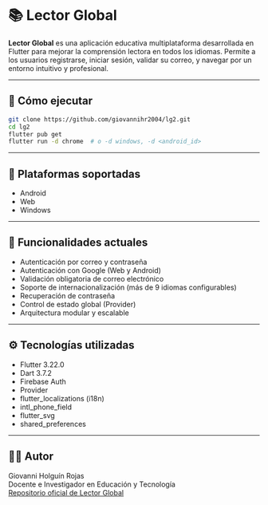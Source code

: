 # 📚 Lector Global

**Lector Global** es una aplicación educativa multiplataforma desarrollada en Flutter para mejorar la comprensión lectora en todos los idiomas. Permite a los usuarios registrarse, iniciar sesión, validar su correo, y navegar por un entorno intuitivo y profesional.

---

## 🚀 Cómo ejecutar

```bash
git clone https://github.com/giovannihr2004/lg2.git
cd lg2
flutter pub get
flutter run -d chrome  # o -d windows, -d <android_id>
```

---

## 🧩 Plataformas soportadas

- Android
- Web
- Windows

---

## 🧪 Funcionalidades actuales

- Autenticación por correo y contraseña
- Autenticación con Google (Web y Android)
- Validación obligatoria de correo electrónico
- Soporte de internacionalización (más de 9 idiomas configurables)
- Recuperación de contraseña
- Control de estado global (Provider)
- Arquitectura modular y escalable

---

## ⚙️ Tecnologías utilizadas

- Flutter 3.22.0
- Dart 3.7.2
- Firebase Auth
- Provider
- flutter_localizations (i18n)
- intl_phone_field
- flutter_svg
- shared_preferences

---

## 🧑‍💻 Autor

Giovanni Holguín Rojas  
Docente e Investigador en Educación y Tecnología  
[Repositorio oficial de Lector Global](https://github.com/giovannihr2004/lg2)
